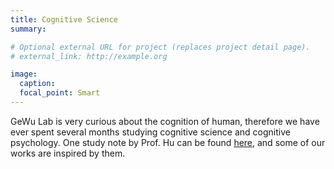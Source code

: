 ```yaml
---
title: Cognitive Science
summary: 

# Optional external URL for project (replaces project detail page).
# external_link: http://example.org

image:
  caption:
  focal_point: Smart
---
```

GeWu Lab is very curious about the cognition of human, therefore we have ever spent several months studying cognitive science and cognitive psychology. One study note by Prof. Hu can be found [here](https://dtaoo.github.io/papers/cognitiveScience.pdf), and some of our works are inspired by them.